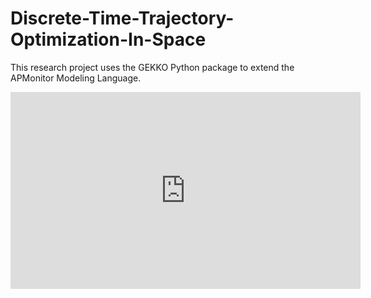 # Discrete-Time-Trajectory-Optimization-In-Space

This research project uses the GEKKO Python package to extend the APMonitor Modeling Language.

<iframe width="560" height="315"
src="https://www.youtube.com/embed/MUQfKFzIOeU" 
frameborder="0" 
allow="accelerometer; autoplay; encrypted-media; gyroscope; picture-in-picture" 
allowfullscreen></iframe>
